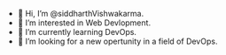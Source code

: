 - 👋 Hi, I’m @siddharthVishwakarma.
- 👀 I’m interested in Web Devlopment.
- 🌱 I’m currently learning DevOps.
- 💞️ I’m looking for a new opertunity in a field of DevOps.

